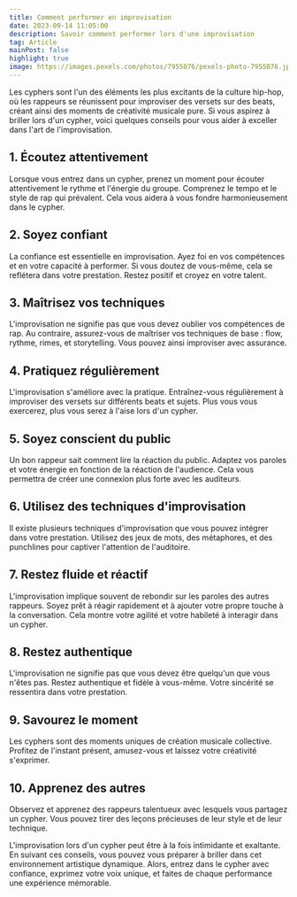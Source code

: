 ```yaml
---
title: Comment performer en improvisation
date: 2023-09-14 11:05:00
description: Savoir comment performer lors d'une improvisation
tag: Article
mainPost: false
highlight: true
image: https://images.pexels.com/photos/7955076/pexels-photo-7955076.jpeg?auto=compress&cs=tinysrgb&w=1260&h=750&dpr=1
---
```


Les cyphers sont l'un des éléments les plus excitants de la culture hip-hop, où les rappeurs se réunissent pour improviser des versets sur des beats, créant ainsi des moments de créativité musicale pure. Si vous aspirez à briller lors d'un cypher, voici quelques conseils pour vous aider à exceller dans l'art de l'improvisation.

## 1. **Écoutez attentivement**

Lorsque vous entrez dans un cypher, prenez un moment pour écouter attentivement le rythme et l'énergie du groupe. Comprenez le tempo et le style de rap qui prévalent. Cela vous aidera à vous fondre harmonieusement dans le cypher.

## 2. **Soyez confiant**

La confiance est essentielle en improvisation. Ayez foi en vos compétences et en votre capacité à performer. Si vous doutez de vous-même, cela se reflétera dans votre prestation. Restez positif et croyez en votre talent.

## 3. **Maîtrisez vos techniques**

L'improvisation ne signifie pas que vous devez oublier vos compétences de rap. Au contraire, assurez-vous de maîtriser vos techniques de base : flow, rythme, rimes, et storytelling. Vous pouvez ainsi improviser avec assurance.

## 4. **Pratiquez régulièrement**

L'improvisation s'améliore avec la pratique. Entraînez-vous régulièrement à improviser des versets sur différents beats et sujets. Plus vous vous exercerez, plus vous serez à l'aise lors d'un cypher.

## 5. **Soyez conscient du public**

Un bon rappeur sait comment lire la réaction du public. Adaptez vos paroles et votre énergie en fonction de la réaction de l'audience. Cela vous permettra de créer une connexion plus forte avec les auditeurs.

## 6. **Utilisez des techniques d'improvisation**

Il existe plusieurs techniques d'improvisation que vous pouvez intégrer dans votre prestation. Utilisez des jeux de mots, des métaphores, et des punchlines pour captiver l'attention de l'auditoire.

## 7. **Restez fluide et réactif**

L'improvisation implique souvent de rebondir sur les paroles des autres rappeurs. Soyez prêt à réagir rapidement et à ajouter votre propre touche à la conversation. Cela montre votre agilité et votre habileté à interagir dans un cypher.

## 8. **Restez authentique**

L'improvisation ne signifie pas que vous devez être quelqu'un que vous n'êtes pas. Restez authentique et fidèle à vous-même. Votre sincérité se ressentira dans votre prestation.

## 9. **Savourez le moment**

Les cyphers sont des moments uniques de création musicale collective. Profitez de l'instant présent, amusez-vous et laissez votre créativité s'exprimer.

## 10. **Apprenez des autres**

Observez et apprenez des rappeurs talentueux avec lesquels vous partagez un cypher. Vous pouvez tirer des leçons précieuses de leur style et de leur technique.

L'improvisation lors d'un cypher peut être à la fois intimidante et exaltante. En suivant ces conseils, vous pouvez vous préparer à briller dans cet environnement artistique dynamique. Alors, entrez dans le cypher avec confiance, exprimez votre voix unique, et faites de chaque performance une expérience mémorable.

